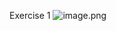 Exercise 1
![image.png](https://prod-files-secure.s3.us-west-2.amazonaws.com/06195afa-e883-4242-9751-79bb3f333b97/574dafae-5f58-4b89-83a2-d09f7099621e/image.png)
